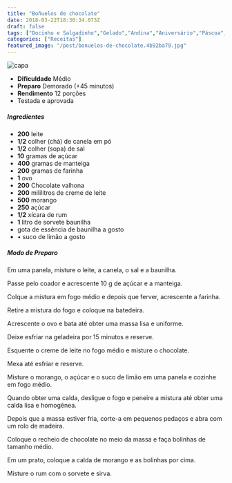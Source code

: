 ```yaml
---
title: "Boñuelos de chocolate"
date: 2018-03-22T18:30:34.073Z
draft: false
tags: ["Docinho e Salgadinho","Gelado","Andina","Aniversário","Páscoa","Vegetariana"]
categories: ["Receitas"]
featured_image: "/post/bonuelos-de-chocolate.4b92ba79.jpg"
---
```


![capa](/post/bonuelos-de-chocolate.4b92ba79.jpg)

*   **Dificuldade** Médio
*   **Preparo** Demorado (+45 minutos)
*   **Rendimento** 12 porções
*   Testada e aprovada
    

##### Ingredientes

*   **200** leite
*   **1/2** colher (chá) de canela em pó
*   **1/2** colher (sopa) de sal
*   **10** gramas de açúcar
*   **400** gramas de manteiga
*   **200** gramas de farinha
*   **1** ovo
*   **200** Chocolate valhona
*   **200** mililitros de creme de leite
*   **500** morango
*   **250** açúcar
*   **1/2** xícara de rum
*   **1** litro de sorvete baunilha
*   gota de essência de baunilha a gosto
*   • suco de limão a gosto

##### Modo de Preparo

Em uma panela, misture o leite, a canela, o sal e a baunilha.

Passe pelo coador e acrescente 10 g de açúcar e a manteiga.

Colque a mistura em fogo médio e depois que ferver, acrescente a farinha.

Retire a mistura do fogo e coloque na batedeira.

Acrescente o ovo e bata até obter uma massa lisa e uniforme.

Deixe esfriar na geladeira por 15 minutos e reserve.

Esquente o creme de leite no fogo médio e misture o chocolate.

Mexa até esfriar e reserve.

Misture o morango, o açúcar e o suco de limão em uma panela e cozinhe em fogo médio.

Quando obter uma calda, desligue o fogo e peneire a mistura até obter uma calda lisa e homogênea.

Depois que a massa estiver fria, corte-a em pequenos pedaços e abra com um rolo de madeira.

Coloque o recheio de chocolate no meio da massa e faça bolinhas de tamanho médio.

Em um prato, coloque a calda de morango e as bolinhas por cima.

Misture o rum com o sorvete e sirva.
